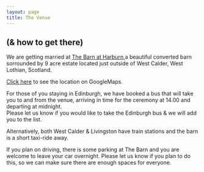 ```yaml
---
layout: page
title: The Venue
---
```


## (& how to get there)

We are getting married at [The Barn at Harburn](https://www.harburnbarn.co.uk/),a beautiful converted barn sorrounded by 9 acre estate located just outside of West Calder, West Lothian, Scotland.

[Click here](https://www.google.com/maps/place/Harburn+Barn/@55.8333398,-3.5197744,15z/data=!4m2!3m1!1s0x0:0x54ad3ae30cd3dce1?sa=X&ved=2ahUKEwiOzfzN66z3AhVGnKQKHXOpCdgQ_BJ6BAhiEAU) to see the location on GoogleMaps. 

For those of you staying in Edinburgh, we have booked a bus that will take you to and from the venue, arriving in time for the ceremony at 14.00 and departing at midnight.<br/>
Please let us know if you would like to take the Edinburgh bus & we will add you to the list.

Alternatively, both West Calder & Livingston have train stations and the barn is a short taxi-ride away.

If you plan on driving, there is some parking at The Barn and you are welcome to leave your car overnight. Please let us know if you plan to do this, so we can make sure there are enough spaces for everyone.
